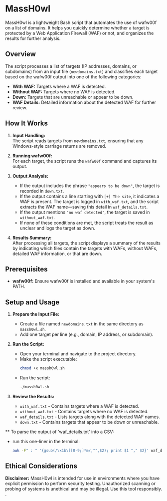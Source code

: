 # MassH0wl

MassH0wl is a lightweight Bash script that automates the use of wafw00f on a list of domains. It helps you quickly determine whether a target is protected by a Web Application Firewall (WAF) or not, and organizes the results for further analysis.

## Overview

The script processes a list of targets (IP addresses, domains, or subdomains) from an input file (`newdomains.txt`) and classifies each target based on the wafw00f output into one of the following categories:
- **With WAF:** Targets where a WAF is detected.
- **Without WAF:** Targets where no WAF is detected.
- **Down:** Targets that are unreachable or appear to be down.
- **WAF Details:** Detailed information about the detected WAF for further review.

## How It Works

1. **Input Handling:**  
   The script reads targets from `newdomains.txt`, ensuring that any Windows-style carriage returns are removed.

2. **Running wafw00f:**  
   For each target, the script runs the `wafw00f` command and captures its output.

3. **Output Analysis:**  
   - If the output includes the phrase `"appears to be down"`, the target is recorded in `down.txt`.
   - If the output contains a line starting with `[+] The site`, it indicates a WAF is present. The target is logged in `with_waf.txt`, and the script extracts the WAF name—saving this detail in `waf_details.txt`.
   - If the output mentions `"no waf detected"`, the target is saved in `without_waf.txt`.
   - If none of these conditions are met, the script treats the result as unclear and logs the target as down.

4. **Results Summary:**  
   After processing all targets, the script displays a summary of the results by indicating which files contain the targets with WAFs, without WAFs, detailed WAF information, or that are down.

## Prerequisites
- **wafw00f:** Ensure wafw00f is installed and available in your system's PATH.

## Setup and Usage

1. **Prepare the Input File:**
   - Create a file named `newdomains.txt` in the same directory as `massh0wl.sh`.
   - Add one target per line (e.g., domain, IP address, or subdomain).

2. **Run the Script:**
   - Open your terminal and navigate to the project directory.
   - Make the script executable:
     ```bash
     chmod +x massh0wl.sh
     ```
   - Run the script:
     ```bash
     ./massh0wl.sh
     ```

3. **Review the Results:**
   - `with_waf.txt` - Contains targets where a WAF is detected.
   - `without_waf.txt` - Contains targets where no WAF is detected.
   - `waf_details.txt` - Lists targets along with the detected WAF names.
   - `down.txt` - Contains targets that appear to be down or unreachable.

** To parse the output of 'waf_details.txt' into a CSV:
   - run this one-liner in the terminal:
     ```bash
     awk -F" : " '{gsub(/\x1b\[[0-9;]*m/,"",$2); print $1 "," $2}' waf_details.txt > waf_details.csv
     ```


## Ethical Considerations

**Disclaimer:** MassH0wl is intended for use in environments where you have explicit permission to perform security testing. Unauthorized scanning or probing of systems is unethical and may be illegal. Use this tool responsibly.
.
